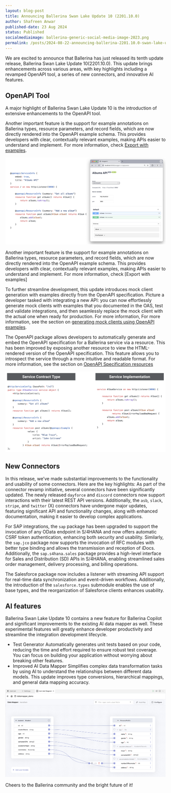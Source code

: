 ```yaml
---
layout: blog-post
title: Announcing Ballerina Swan Lake Update 10 (2201.10.0)
author: Shafreen Anwar
published-date: 23 Aug 2024
status: Published
socialmediaimage: ballerina-generic-social-media-image-2023.png
permalink: /posts/2024-08-22-announcing-ballerina-2201.10.0-swan-lake-update-10/
---
```


<style>.cBlogContent p{white-space: break-spaces !important;}</style>

We are excited to announce that Ballerina has just released its tenth update release, Ballerina Swan Lake Update 10(2201.10.0). This update brings enhancements across various areas, with key highlights including a revamped OpenAPI tool, a series of new connectors, and innovative AI features.

## OpenAPI Tool

A major highlight of Ballerina Swan Lake Update 10 is the introduction of extensive enhancements to the OpenAPI tool.

Another important feature is the support for example annotations on Ballerina types, resource parameters, and record fields, which are now directly rendered into the OpenAPI example schema. This provides developers with clear, contextually relevant examples, making APIs easier to understand and implement. For more information, check [Export with examples](https://ballerina.io/learn/openapi-tool/#export-with-given-examples-information).

<img alt="Swagger UI" src="/images/swagger_ui.png">

Another important feature is the support for example annotations on Ballerina types, resource parameters, and record fields, which are now directly rendered into the OpenAPI example schema. This provides developers with clear, contextually relevant examples, making APIs easier to understand and implement. For more information, check [Export with examples]

To further streamline development, this update introduces mock client generation with examples directly from the OpenAPI specification. Picture a developer tasked with integrating a new API: you can now effortlessly generate mock clients with examples that you documented in the OAS, test and validate integrations, and then seamlessly replace the mock client with the actual one when ready for production. For more information, For more information, see the section on [generating mock clients using OpenAPI examples](https://ballerina.io/learn/openapi-tool/#generate-mock-client-using-included-example-in-oas).

The OpenAPI package allows developers to automatically generate and embed the OpenAPI specification for a Ballerina service via a resource. This has been improved by exposing another resource to view the HTML-rendered version of the OpenAPI specification. This feature allows you to introspect the service through a more intuitive and readable format. For more information, see the section on [OpenAPI Specification resources](https://ballerina.io/spec/http/#236-openapi-specification-resources)

<img alt="Service contract type" src="/images/service_contract_type.png">

## New Connectors

In this release, we’ve made substantial improvements to the functionality and usability of some connectors. Here are the key highlights:
As part of the connector revamp initiative, several connectors have been significantly updated. The newly released `dayforce` and `discord` connectors now support interactions with their latest REST API versions. Additionally, the `asb`, `slack`, `stripe`, and `twitter` (X) connectors have undergone major updates, featuring significant API and functionality changes, along with enhanced documentation, making it easier to develop complex applications.

For SAP integrations, the `sap` package has been upgraded to support the invocation of any OData endpoint in S/4HANA and now offers automatic CSRF token authentication, enhancing both security and usability. Similarly, the `sap.jco` package now supports the invocation of RFC modules with better type binding and allows the transmission and reception of iDocs. Additionally, the `sap.s4hana.sales` package provides a high-level interface for Sales and Distribution (SD) APIs in S/4HANA, enabling streamlined sales order management, delivery processing, and billing operations.

The Salesforce package now includes a listener with streaming API support for real-time data synchronization and event-driven workflows. Additionally, the introduction of the `salesforce.types` submodule enables the use of base types, and the reorganization of Salesforce clients enhances usability.


## AI features 

Ballerina Swan Lake Update 10 contains a new feature for Ballerina Copilot and significant improvements to the existing AI data mapper as well. These experimental features will greatly enhance developer productivity and streamline the integration development lifecycle. 
- Test Generator 
Automatically generates unit tests based on your code, reducing the time and effort required to ensure robust test coverage. You can focus on building your application without worrying about breaking other features.
- Improved AI Data Mapper
Simplifies complex data transformation tasks by using AI to understand the relationships between different data models. This update improves type conversions, hierarchical mappings, and general data mapping accuracy.

<img alt="AI data mapping" src="/images/ai_data_mapping.jpg">


Cheers to the Ballerina community and the bright future of it!
